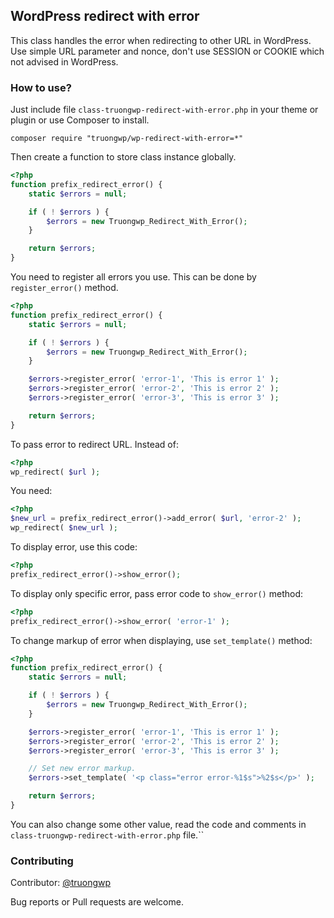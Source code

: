 ## WordPress redirect with error

This class handles the error when redirecting to other URL in WordPress.
Use simple URL parameter and nonce, don't use SESSION or COOKIE which not advised in WordPress.

### How to use?

Just include file `class-truongwp-redirect-with-error.php` in your theme or plugin or use Composer to install.

```
composer require "truongwp/wp-redirect-with-error=*"
```

Then create a function to store class instance globally.

```php
<?php
function prefix_redirect_error() {
	static $errors = null;

    if ( ! $errors ) {
        $errors = new Truongwp_Redirect_With_Error();
    }

    return $errors;
}
```

You need to register all errors you use. This can be done by `register_error()` method.

```php
<?php
function prefix_redirect_error() {
    static $errors = null;

    if ( ! $errors ) {
        $errors = new Truongwp_Redirect_With_Error();
    }

    $errors->register_error( 'error-1', 'This is error 1' );
    $errors->register_error( 'error-2', 'This is error 2' );
    $errors->register_error( 'error-3', 'This is error 3' );

    return $errors;
}
```

To pass error to redirect URL. Instead of:
```php
<?php
wp_redirect( $url );
```

You need:

```php
<?php
$new_url = prefix_redirect_error()->add_error( $url, 'error-2' );
wp_redirect( $new_url );
```

To display error, use this code:

```php
<?php
prefix_redirect_error()->show_error();
```

To display only specific error, pass error code to `show_error()` method:

```php
<?php
prefix_redirect_error()->show_error( 'error-1' );
```

To change markup of error when displaying, use `set_template()` method:

```php
<?php
function prefix_redirect_error() {
    static $errors = null;

    if ( ! $errors ) {
        $errors = new Truongwp_Redirect_With_Error();
    }

    $errors->register_error( 'error-1', 'This is error 1' );
    $errors->register_error( 'error-2', 'This is error 2' );
    $errors->register_error( 'error-3', 'This is error 3' );

    // Set new error markup.
    $errors->set_template( '<p class="error error-%1$s">%2$s</p>' );

    return $errors;
}
```
You can also change some other value, read the code and comments in `class-truongwp-redirect-with-error.php` file.``


### Contributing
Contributor: [@truongwp](https://truongwp.com)

Bug reports or Pull requests are welcome.
